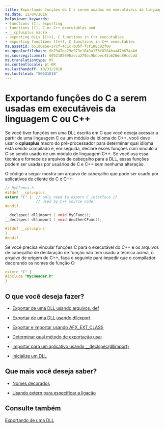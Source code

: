 ```yaml
---
title: Exportando funções do C a serem usadas em executáveis da linguagem C ou C++
ms.date: 11/04/2016
helpviewer_keywords:
- functions [C], exporting
- functions [C], C or C++ executables and
- __cplusplus macro
- exporting DLLs [C++], C functions in C++ executables
- exporting functions [C++], C functions in C++ executables
ms.assetid: b51d6e5e-37cf-4c1c-b0bf-fcf188c82f00
ms.openlocfilehash: 0b7347ee29e973e1043a153f8284baa47b674a4d
ms.sourcegitcommit: 6052185696adca270bc9bdbec45a626dd89cdcdd
ms.translationtype: MT
ms.contentlocale: pt-BR
ms.lasthandoff: 10/31/2018
ms.locfileid: "50631810"
---
```

# <a name="exporting-c-functions-for-use-in-c-or-c-language-executables"></a>Exportando funções do C a serem usadas em executáveis da linguagem C ou C++

Se você tiver funções em uma DLL escrita em C que você deseja acessar a partir de uma linguagem C ou um módulo de idioma do C++, você deve usar o **cplusplus** macro do pré-processador para determinar qual idioma está sendo compilado e, em seguida, declare esses funções com vínculo a C se sendo usado de um módulo de linguagem C++. Se você usa essa técnica e fornece os arquivos de cabeçalho para a DLL, essas funções podem ser usadas por usuários de C e C++ sem nenhuma alteração.

O código a seguir mostra um arquivo de cabeçalho que pode ser usado por aplicativos de cliente do C e C++:

```h
// MyCFuncs.h
#ifdef __cplusplus
extern "C" {  // only need to export C interface if
              // used by C++ source code
#endif

__declspec( dllimport ) void MyCFunc();
__declspec( dllimport ) void AnotherCFunc();

#ifdef __cplusplus
}
#endif
```

Se você precisa vincular funções C para o executável do C++ e os arquivos de cabeçalho de declaração de função não tem usado a técnica acima, o arquivo de origem do C++, faça o seguinte para impedir que o compilador decorando os nomes de função C:

```cpp
extern "C" {
#include "MyCHeader.h"
}
```

## <a name="what-do-you-want-to-do"></a>O que você deseja fazer?

- [Exportar de uma DLL usando arquivos. def](../build/exporting-from-a-dll-using-def-files.md)

- [Exportar de uma DLL usando dllexport](../build/exporting-from-a-dll-using-declspec-dllexport.md)

- [Exportar e importar usando AFX_EXT_CLASS](../build/exporting-and-importing-using-afx-ext-class.md)

- [Determinar qual método de exportação usar](../build/determining-which-exporting-method-to-use.md)

- [Importar para um aplicativo usando __declspec(dllimport)](../build/importing-into-an-application-using-declspec-dllimport.md)

- [Inicialize um DLL](../build/run-time-library-behavior.md#initializing-a-dll)

## <a name="what-do-you-want-to-know-more-about"></a>Que mais você deseja saber?

- [Nomes decorados](../build/reference/decorated-names.md)

- [Usando extern para especificar a ligação](../cpp/using-extern-to-specify-linkage.md)

## <a name="see-also"></a>Consulte também

[Exportando de uma DLL](../build/exporting-from-a-dll.md)